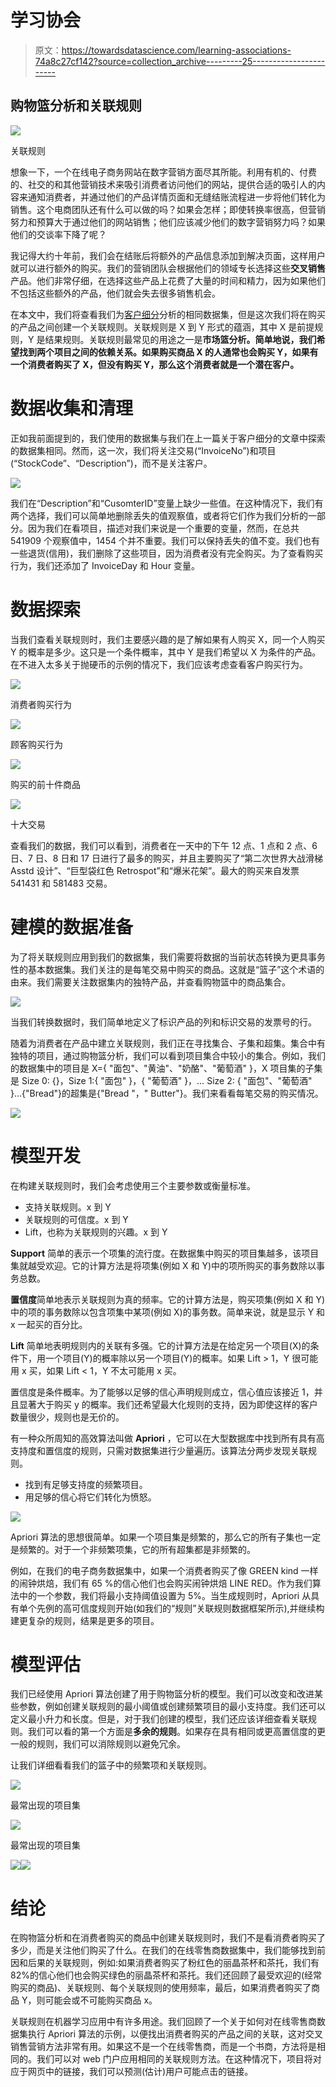 # 学习协会

> 原文：<https://towardsdatascience.com/learning-associations-74a8c27cf142?source=collection_archive---------25----------------------->

## 购物篮分析和关联规则

![](img/0c6a74e4eebdfc1c37bf2610d8ac7de7.png)

关联规则

想象一下，一个在线电子商务网站在数字营销方面尽其所能。利用有机的、付费的、社交的和其他营销技术来吸引消费者访问他们的网站，提供合适的吸引人的内容来通知消费者，并通过他们的产品详情页面和无缝结账流程进一步将他们转化为销售。这个电商团队还有什么可以做的吗？如果会怎样；即使转换率很高，但营销努力和预算大于通过他们的网站销售；他们应该减少他们的数字营销努力吗？如果他们的交谈率下降了呢？

我记得大约十年前，我们会在结账后将额外的产品信息添加到解决页面，这样用户就可以进行额外的购买。我们的营销团队会根据他们的领域专长选择这些**交叉销售**产品。他们非常仔细，在选择这些产品上花费了大量的时间和精力，因为如果他们不包括这些额外的产品，他们就会失去很多销售机会。

在本文中，我们将查看我们为[客户细分](/retail-customer-analysis-c84b97d21ff9)分析的相同数据集，但是这次我们将在购买的产品之间创建一个关联规则。关联规则是 X 到 Y 形式的蕴涵，其中 X 是前提规则，Y 是结果规则。关联规则最常见的用途之一是**市场篮分析。简单地说，我们希望找到两个项目之间的依赖关系。如果购买商品 X 的人通常也会购买 Y，如果有一个消费者购买了 X，但没有购买 Y，那么这个消费者就是一个潜在客户。**

# 数据收集和清理

正如我前面提到的，我们使用的数据集与我们在上一篇关于客户细分的文章中探索的数据集相同。然而，这一次，我们将关注交易(“InvoiceNo”)和项目(“StockCode”、“Description”)，而不是关注客户。

![](img/f1635139af8ac79073bc757f069a06d3.png)

我们在“Description”和“CusomterID”变量上缺少一些值。在这种情况下，我们有两个选择，我们可以简单地删除丢失的值观察值，或者将它们作为我们分析的一部分。因为我们在看项目，描述对我们来说是一个重要的变量，然而，在总共 541909 个观察值中，1454 个并不重要。我们可以保持丢失的值不变。我们也有一些退货(信用)，我们删除了这些项目，因为消费者没有完全购买。为了查看购买行为，我们还添加了 InvoiceDay 和 Hour 变量。

# 数据探索

当我们查看关联规则时，我们主要感兴趣的是了解如果有人购买 X，同一个人购买 Y 的概率是多少。这只是一个条件概率，其中 Y 是我们希望以 X 为条件的产品。在不进入太多关于抛硬币的示例的情况下，我们应该考虑查看客户购买行为。

![](img/135089f4ed8b01d604792d13e3ad5353.png)

消费者购买行为

![](img/6a575c6e0b8f946226ac6657eaa0a530.png)

顾客购买行为

![](img/8bf4862f9abcbb87131466028a3de116.png)

购买的前十件商品

![](img/6b3d629cc96857748f1440a452f8df19.png)

十大交易

查看我们的数据，我们可以看到，消费者在一天中的下午 12 点、1 点和 2 点、6 日、7 日、8 日和 17 日进行了最多的购买，并且主要购买了“第二次世界大战滑梯 Asstd 设计”、“巨型袋红色 Retrospot”和“爆米花架”。最大的购买来自发票 541431 和 581483 交易。

# 建模的数据准备

为了将关联规则应用到我们的数据集，我们需要将数据的当前状态转换为更具事务性的基本数据集。我们关注的是每笔交易中购买的商品。这就是“篮子”这个术语的由来。我们需要关注数据集内的独特产品，并查看购物篮中的商品集合。

![](img/5afe9e326ae46f5547d976ec10fda964.png)

当我们转换数据时，我们简单地定义了标识产品的列和标识交易的发票号的行。

随着为消费者在产品中建立关联规则，我们正在寻找集合、子集和超集。集合中有独特的项目，通过购物篮分析，我们可以看到项目集合中较小的集合。例如，我们的数据集中的项目是 X={ "面包"、"黄油"、"奶酪"、"葡萄酒" }，X 项目集的子集是 Size 0: {}，Size 1:{ "面包" }，{ "葡萄酒" }，… Size 2: { "面包"、"葡萄酒" }…{"Bread"}的超集是{"Bread "，" Butter"}。我们来看看每笔交易的购买情况。

![](img/e80968ee081e067f7fb85b40da4219b6.png)

# 模型开发

在构建关联规则时，我们会考虑使用三个主要参数或衡量标准。

*   支持关联规则。x 到 Y
*   关联规则的可信度。x 到 Y
*   Lift，也称为关联规则的兴趣。x 到 Y

**Support** 简单的表示一个项集的流行度。在数据集中购买的项目集越多，该项目集就越受欢迎。它的计算方法是将项集(例如 X 和 Y)中的项所购买的事务数除以事务总数。

**置信度**简单地表示关联规则为真的频率。它的计算方法是，购买项集(例如 X 和 Y)中的项的事务数除以包含项集中某项(例如 X)的事务数。简单来说，就是显示 Y 和 x 一起买的百分比。

**Lift** 简单地表明规则内的关联有多强。它的计算方法是在给定另一个项目(X)的条件下，用一个项目(Y)的概率除以另一个项目(Y)的概率。如果 Lift > 1，Y 很可能用 x 买，如果 Lift < 1，Y 不太可能用 x 买。

置信度是条件概率。为了能够以足够的信心声明规则成立，信心值应该接近 1，并且显著大于购买 y 的概率。我们还希望最大化规则的支持，因为即使这样的客户数量很少，规则也是无价的。

有一种众所周知的高效算法叫做 **Apriori** ，它可以在大型数据库中找到所有具有高支持度和置信度的规则，只需对数据集进行少量遍历。该算法分两步发现关联规则。

*   找到有足够支持度的频繁项目。
*   用足够的信心将它们转化为愤怒。

![](img/21faaff97bd3b9b8526fbbb520c8a1b8.png)

Apriori 算法的思想很简单。如果一个项目集是频繁的，那么它的所有子集也一定是频繁的。对于一个非频繁项集，它的所有超集都是非频繁的。

例如，在我们的电子商务数据集中，如果一个消费者购买了像 GREEN kind 一样的闹钟烘焙，我们有 65 %的信心他们也会购买闹钟烘焙 LINE RED。作为我们算法中的一个参数，我们将最小支持阈值设置为 5%。当生成规则时，Apriori 从具有单个先例的高可信度规则开始(如我们的“规则”关联规则数据框架所示),并继续构建更复杂的规则，结果是更多的项目。

# 模型评估

我们已经使用 Apriori 算法创建了用于购物篮分析的模型。我们可以改变和改进某些参数，例如创建关联规则的最小阈值或创建频繁项目的最小支持度。我们还可以定义最小升力和长度。但是，对于我们创建的模型，我们还应该详细查看关联规则。我们可以看的第一个方面是**多余的规则**。如果存在具有相同或更高置信度的更一般的规则，我们可以消除规则以避免冗余。

让我们详细看看我们的篮子中的频繁项和关联规则。

![](img/00b03c85a5802cd4d676498880868388.png)

最常出现的项目集

![](img/3cb2ae51c2547a540dcd28de1881aa44.png)

最常出现的项目集

![](img/32b897664a7fe7a92a429a2eee43af39.png)![](img/e9adb2b4909b3b9e69bb782eb17e2a83.png)

# 结论

在购物篮分析和在消费者购买的商品中创建关联规则时，我们不是看消费者购买了多少，而是关注他们购买了什么。在我们的在线零售商数据集中，我们能够找到前因和后果的关联规则，例如:如果消费者购买了粉红色的丽晶茶杯和茶托，我们有 82%的信心他们也会购买绿色的丽晶茶杯和茶托。我们还回顾了最受欢迎的(经常购买的商品)、关联规则、每个关联规则的使用频率，最后，如果消费者购买了商品 Y，则可能会或不可能购买商品 x。

关联规则在机器学习应用中有许多用途。我们回顾了一个关于如何对在线零售商数据集执行 Apriori 算法的示例，以便找出消费者购买的产品之间的关联，这对交叉销售营销方法非常有用。如果这不是一个在线零售商，而是一个书商，方法将是相同的。我们可以对 web 门户应用相同的关联规则方法。在这种情况下，项目将对应于网页中的链接，我们可以预测(估计)用户可能点击的链接。
